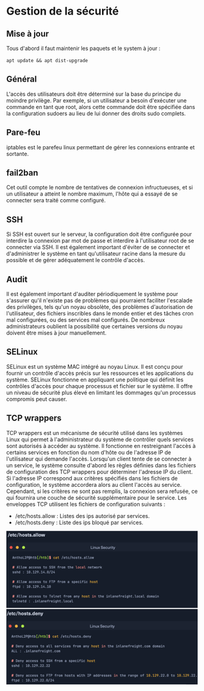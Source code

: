 # Gestion de la sécurité

## Mise à jour

Tous d'abord il faut maintenir les paquets et le system à jour :

`apt update && apt dist-upgrade`

## Général 

L'accès des utilisateurs doit être déterminé sur la base du principe du moindre privilège. Par exemple, si un utilisateur a besoin d'exécuter une commande en tant que root, alors cette commande doit être spécifiée dans la configuration sudoers au lieu de lui donner des droits sudo complets.

## Pare-feu

iptables est le parefeu linux permettant de gérer les connexions entrante et sortante.

## fail2ban

Cet outil compte le nombre de tentatives de connexion infructueuses, et si un utilisateur a atteint le nombre maximum, l'hôte qui a essayé de se connecter sera traité comme configuré.

## SSH

Si SSH est ouvert sur le serveur, la configuration doit être configurée pour interdire la connexion par mot de passe et interdire à l'utilisateur root de se connecter via SSH. Il est également important d'éviter de se connecter et d'administrer le système en tant qu'utilisateur racine dans la mesure du possible et de gérer adéquatement le contrôle d'accès.

## Audit 

Il est également important d'auditer périodiquement le système pour s'assurer qu'il n'existe pas de problèmes qui pourraient faciliter l'escalade des privilèges, tels qu'un noyau obsolète, des problèmes d'autorisation de l'utilisateur, des fichiers inscribles dans le monde entier et des tâches cron mal configurées, ou des services mal configurés. De nombreux administrateurs oublient la possibilité que certaines versions du noyau doivent être mises à jour manuellement.


## SELinux

SELinux est un système MAC intégré au noyau Linux. Il est conçu pour fournir un contrôle d'accès précis sur les ressources et les applications du système. SELinux fonctionne en appliquant une politique qui définit les contrôles d'accès pour chaque processus et fichier sur le système. Il offre un niveau de sécurité plus élevé en limitant les dommages qu'un processus compromis peut causer.

## TCP wrappers

TCP wrappers est un mécanisme de sécurité utilisé dans les systèmes Linux qui permet à l'administrateur du système de contrôler quels services sont autorisés à accéder au système. Il fonctionne en restreignant l'accès à certains services en fonction du nom d'hôte ou de l'adresse IP de l'utilisateur qui demande l'accès. Lorsqu'un client tente de se connecter à un service, le système consulte d'abord les règles définies dans les fichiers de configuration des TCP wrappers pour déterminer l'adresse IP du client. Si l'adresse IP correspond aux critères spécifiés dans les fichiers de configuration, le système accordera alors au client l'accès au service. Cependant, si les critères ne sont pas remplis, la connexion sera refusée, ce qui fournira une couche de sécurité supplémentaire pour le service. Les enveloppes TCP utilisent les fichiers de configuration suivants :

* /etc/hosts.allow : Listes des ips autorisé par services.
* /etc/hosts.deny : Liste des ips bloqué par services.

![alt text](<Images/allow.png>)
![alt text](<Images/deny.png>)